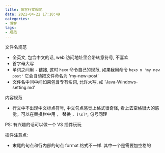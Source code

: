 ```yaml
---
title: 博客行文规范
date: 2021-04-22 17:10:49
categories:
- 博客
tags:
- 规范
---
```


文件名规范

* 全英文, 包含中文的话, web 访问地址里会带转意符号, 不喜欢
* 首字母大写
* 单词之间用 `-` 链接, 这时 `hexo` 命令自己的规范, 如果我用命令 `hexo n 'my new post'` 它会自动把文件命名为 'my-new-post'
* 文件名中间中间如果包含专有名词, 允许大写, 如 'Java-Windows-setting.md'

内容规范

* 行文中不出现中文标点符号, 中文句点感觉上格式很奇怪, 看上去空格很大的感觉。可以在替换栏中用 `, ` 替换 `, [\s]*`, 句号同理

PS: 有兴趣的话可以做一个 VS 插件玩玩

插件注意点:

* 末尾的句点和行内部的句点 format 格式不一样. 其中一个是需要加空格的